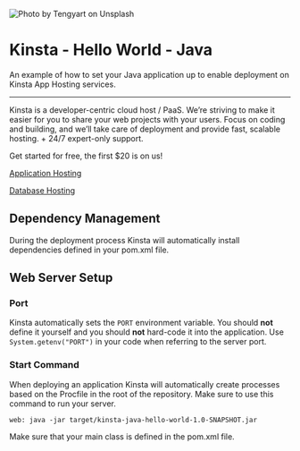 ![Photo by Tengyart on Unsplash](https://user-images.githubusercontent.com/2342458/202706389-501decaf-810e-4876-a749-7b9e593e67b1.png)

# Kinsta - Hello World - Java
An example of how to set your Java application up to enable deployment on Kinsta App Hosting services.

---
Kinsta is a developer-centric cloud host / PaaS. We’re striving to make it easier for you to share your web projects with your users. Focus on coding and building, and we’ll take care of deployment and provide fast, scalable hosting. + 24/7 expert-only support.

Get started for free, the first $20 is on us!

[Application Hosting](https://kinsta.com/application-hosting)

[Database Hosting](https://kinsta.com/database-hosting)

## Dependency Management

During the deployment process Kinsta will automatically install dependencies defined in your pom.xml file.

## Web Server Setup

### Port
Kinsta automatically sets the `PORT` environment variable. You should **not** define it yourself and you should **not** hard-code it into the application. Use 
`System.getenv("PORT")` in your code when referring to the server port. 

### Start Command
When deploying an application Kinsta will automatically create processes based on the Procfile in the root of the repository. Make sure to use this command to run your 
server.

```
web: java -jar target/kinsta-java-hello-world-1.0-SNAPSHOT.jar
```

Make sure that your main class is defined in the pom.xml file.
